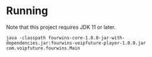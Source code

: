# Running

Note that this project requires JDK 11 or later.

    java -classpath fourwins-core-1.0.0-jar-with-dependencies.jar:fourwins-voipfuture-player-1.0.0.jar com.voipfuture.fourwins.Main
